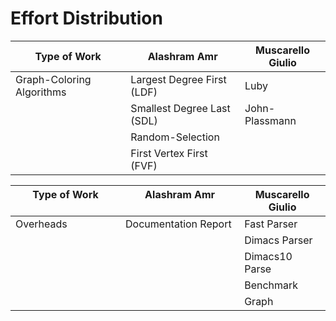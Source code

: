 # Effort Distribution

|       Type of Work        |        Alashram Amr        | Muscarello Giulio |
| ------------------------- | -------------------------- | ----------------- |
| Graph-Coloring Algorithms | Largest Degree First (LDF) |       Luby        |
|                           | Smallest Degree Last (SDL) |  John-Plassmann   |
|                           |      Random-Selection      |                   |
|                           | First Vertex First (FVF)   |                   |

|  Type of Work &nbsp;&nbsp;&nbsp;&nbsp;&nbsp;&nbsp;&nbsp;&nbsp;&nbsp;&nbsp;&nbsp;&nbsp;&nbsp;&nbsp;&nbsp;&nbsp;&nbsp;&nbsp;&nbsp; | Alashram Amr &nbsp;&nbsp;&nbsp;&nbsp;&nbsp;&nbsp;&nbsp;&nbsp;&nbsp;&nbsp;&nbsp;&nbsp;&nbsp;&nbsp;&nbsp;&nbsp;&nbsp;&nbsp;&nbsp; | Muscarello Giulio |
| -------------------------------- | -------------------------- | ----------------- |
|         Overheads                 |    Documentation Report |    Fast Parser    |
|                                   |                            |   Dimacs Parser   |
|                                   |                            |   Dimacs10 Parse  |
|                                   |                            |     Benchmark     |
|                                   |                            |      Graph        |